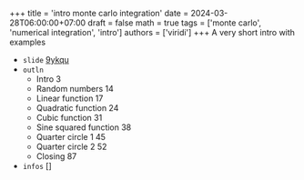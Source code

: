 +++
title = 'intro monte carlo integration'
date = 2024-03-28T06:00:00+07:00
draft = false
math = true
tags = ['monte carlo', 'numerical integration', 'intro']
authors = ['viridi']
+++
A very short intro with examples <!--more-->

+ `slide` [9ykqu](https://osf.io/9ykqu)
+ `outln`
  - Intro 3
  - Random numbers 14
  - Linear function 17
  - Quadratic function 24
  - Cubic function 31
  - Sine squared function 38
  - Quarter circle 1 45
  - Quarter circle 2 52
  - Closing 87
+ `infos` []
